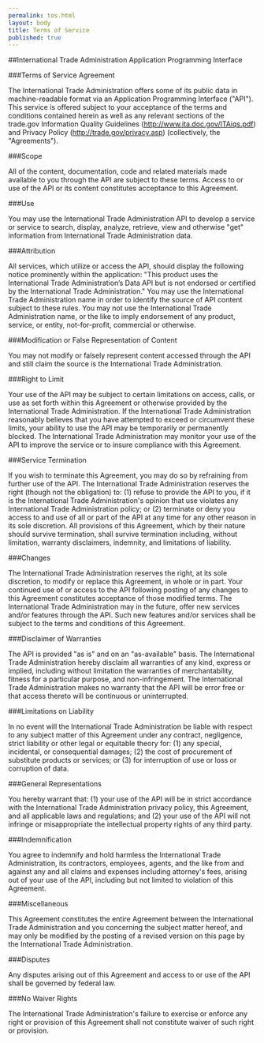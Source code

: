 ```yaml
---
permalink: tos.html
layout: body
title: Terms of Service
published: true
---
```


##International Trade Administration Application Programming Interface 

###Terms of Service Agreement

The International Trade Administration offers some of its public data in machine-readable format via an Application Programming Interface ("API"). This service is offered subject to your acceptance of the terms and conditions contained herein as well as any relevant sections of the trade.gov Information Quality Guidelines (http://www.ita.doc.gov/ITAiqs.pdf) and Privacy Policy (http://trade.gov/privacy.asp) (collectively, the "Agreements").

###Scope

All of the content, documentation, code and related materials made available to you through the API are subject to these terms. Access to or use of the API or its content constitutes acceptance to this Agreement.

###Use

You may use the International Trade Administration API to develop a service or service to search, display, analyze, retrieve, view and otherwise "get" information from International Trade Administration data.

###Attribution

All services, which utilize or access the API, should display the following notice prominently within the application: "This product uses the International Trade Administration’s Data API but is not endorsed or certified by the International Trade Administration." You may use the International Trade Administration name in order to identify the source of API content subject to these rules. You may not use the International Trade Administration name, or the like to imply endorsement of any product, service, or entity, not-for-profit, commercial or otherwise.

###Modification or False Representation of Content

You may not modify or falsely represent content accessed through the API and still claim the source is the International Trade Administration.

###Right to Limit

Your use of the API may be subject to certain limitations on access, calls, or use as set forth within this Agreement or otherwise provided by the International Trade Administration. If the International Trade Administration reasonably believes that you have attempted to exceed or circumvent these limits, your ability to use the API may be temporarily or permanently blocked. The International Trade Administration may monitor your use of the API to improve the service or to insure compliance with this Agreement.

###Service Termination

If you wish to terminate this Agreement, you may do so by refraining from further use of the API. The International Trade Administration reserves the right (though not the obligation) to: (1) refuse to provide the API to you, if it is the International Trade Administration's opinion that use violates any International Trade Administration policy; or (2) terminate or deny you access to and use of all or part of the API at any time for any other reason in its sole discretion. All provisions of this Agreement, which by their nature should survive termination, shall survive termination including, without limitation, warranty disclaimers, indemnity, and limitations of liability.

###Changes

The International Trade Administration reserves the right, at its sole discretion, to modify or replace this Agreement, in whole or in part. Your continued use of or access to the API following posting of any changes to this Agreement constitutes acceptance of those modified terms. The International Trade Administration may in the future, offer new services and/or features through the API. Such new features and/or services shall be subject to the terms and conditions of this Agreement.

###Disclaimer of Warranties

The API is provided "as is" and on an "as-available" basis. The International Trade Administration hereby disclaim all warranties of any kind, express or implied, including without limitation the warranties of merchantability, fitness for a particular purpose, and non-infringement. The International Trade Administration makes no warranty that the API will be error free or that access thereto will be continuous or uninterrupted.

###Limitations on Liability

In no event will the International Trade Administration be liable with respect to any subject matter of this Agreement under any contract, negligence, strict liability or other legal or equitable theory for: (1) any special, incidental, or consequential damages; (2) the cost of procurement of substitute products or services; or (3) for interruption of use or loss or corruption of data.

###General Representations

You hereby warrant that: (1) your use of the API will be in strict accordance with the International Trade Administration privacy policy, this Agreement, and all applicable laws and regulations; and (2) your use of the API will not infringe or misappropriate the intellectual property rights of any third party.

###Indemnification

You agree to indemnify and hold harmless the International Trade Administration, its contractors, employees, agents, and the like from and against any and all claims and expenses including attorney's fees, arising out of your use of the API, including but not limited to violation of this Agreement.

###Miscellaneous

This Agreement constitutes the entire Agreement between the International Trade Administration and you concerning the subject matter hereof, and may only be modified by the posting of a revised version on this page by the International Trade Administration.

###Disputes

Any disputes arising out of this Agreement and access to or use of the API shall be governed by federal law.

###No Waiver Rights

The International Trade Administration's failure to exercise or enforce any right or provision of this Agreement shall not constitute waiver of such right or provision.

